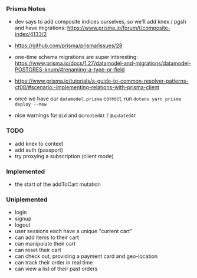 ### Prisma Notes

* dev says to add composite indices ourselves, so we'll add knex / pgsh and have migrations:
  https://www.prisma.io/forum/t/composite-index/4133/2
* https://github.com/prisma/prisma/issues/28
* one-time schema migrations are super interesting:
  https://www.prisma.io/docs/1.27/datamodel-and-migrations/datamodel-POSTGRES-knum/#renaming-a-type-or-field
* https://www.prisma.io/tutorials/a-guide-to-common-resolver-patterns-ct08/#scenario:-implementing-relations-with-prisma-client


* once we have our `datamodel.prisma` correct, run `dotenv yarn prisma deploy --new`
* nice warnings for `@id` and `@createdAt` / `@updatedAt`

### TODO
* add knex to context
* add auth (passport)
* try proxying a subscription (client mode)

### Implemented
* the start of the addToCart mutation

### Uniplemented

* login
* signup
* logout
* user sessions each have a unique "current cart"
* can add items to their cart
* can manipulate their cart
* can reset their cart
* can check out, providing a payment card and geo-location
* can track their order in real time
* can view a list of their past orders
